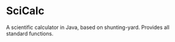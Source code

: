 # SciCalc
A scientific calculator in Java, based on shunting-yard. Provides all standard functions.
